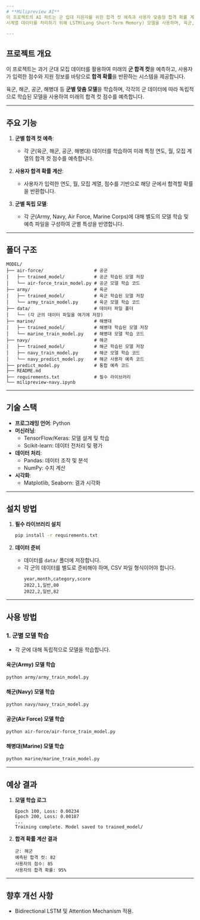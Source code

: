 ```yaml
---
# **Milipreview AI**
이 프로젝트의 AI 파트는 군 입대 지원자를 위한 합격 컷 예측과 사용자 맞춤형 합격 확률 계산을 담당합니다.
시계열 데이터를 처리하기 위해 LSTM(Long Short-Term Memory) 모델을 사용하며, 육군, 해군, 공군, 해병대 등 군별 맞춤형 모델을 학습합니다. 각 모델은 독립적으로 설계, 학습, 저장되어 높은 예측 정확도와 유지보수를 목표로 합니다.

---
```


## **프로젝트 개요**

이 프로젝트는 과거 군대 모집 데이터를 활용하여 미래의 **군 합격 컷**을 예측하고, 사용자가 입력한 점수와 지원 정보를 바탕으로 **합격 확률**을 반환하는 시스템을 제공합니다.

육군, 해군, 공군, 해병대 등 **군별 맞춤 모델**을 학습하며, 각각의 군 데이터에 따라 독립적으로 학습된 모델을 사용하여 미래의 합격 컷 점수를 예측합니다.

---

## **주요 기능**

1. **군별 합격 컷 예측**:

   - 각 군(육군, 해군, 공군, 해병대) 데이터를 학습하여 미래 특정 연도, 월, 모집 계열의 합격 컷 점수를 예측합니다.

2. **사용자 합격 확률 계산**:

   - 사용자가 입력한 연도, 월, 모집 계열, 점수를 기반으로 해당 군에서 합격할 확률을 반환합니다.

3. **군별 독립 모델**:
   - 각 군(Army, Navy, Air Force, Marine Corps)에 대해 별도의 모델 학습 및 예측 파일을 구성하여 군별 특성을 반영합니다.

---

## **폴더 구조**

```
MODEL/
├── air-force/                   # 공군
│   ├── trained_model/           # 공군 학습된 모델 저장
│   └── air-force_train_model.py # 공군 모델 학습 코드
├── army/                        # 육군
│   ├── trained_model/           # 육군 학습된 모델 저장
│   └── army_train_model.py      # 육군 모델 학습 코드
├── data/                        # 데이터 파일 폴더
│   └── (각 군의 데이터 파일을 여기에 저장)
├── marine/                      # 해병대
│   ├── trained_model/           # 해병대 학습된 모델 저장
│   └── marine_train_model.py    # 해병대 모델 학습 코드
├── navy/                        # 해군
│   ├── trained_model/           # 해군 학습된 모델 저장
│   ├── navy_train_model.py      # 해군 모델 학습 코드
│   └── navy_predict_model.py    # 해군 사용자 예측 코드
├── predict_model.py             # 통합 예측 코드
├── README.md
├── requirements.txt             # 필수 라이브러리
└── milipreview-navy.ipynb
```

---

## **기술 스택**

- **프로그래밍 언어**: Python
- **머신러닝**:
  - TensorFlow/Keras: 모델 설계 및 학습
  - Scikit-learn: 데이터 전처리 및 평가
- **데이터 처리**:
  - Pandas: 데이터 조작 및 분석
  - NumPy: 수치 계산
- **시각화**:
  - Matplotlib, Seaborn: 결과 시각화

---

## **설치 방법**

1. **필수 라이브러리 설치**

   ```bash
   pip install -r requirements.txt
   ```

2. **데이터 준비**
   - 데이터를 `data/` 폴더에 저장합니다.
   - 각 군의 데이터를 별도로 준비해야 하며, CSV 파일 형식이어야 합니다.
     ```csv
     year,month,category,score
     2022,1,일반,80
     2022,2,일반,82
     ```

---

## **사용 방법**

### 1. **군별 모델 학습**

- 각 군에 대해 독립적으로 모델을 학습합니다.

#### 육군(Army) 모델 학습

```bash
python army/army_train_model.py
```

#### 해군(Navy) 모델 학습

```bash
python navy/navy_train_model.py
```

#### 공군(Air Force) 모델 학습

```bash
python air-force/air-force_train_model.py
```

#### 해병대(Marine) 모델 학습

```bash
python marine/marine_train_model.py
```

---

## **예상 결과**

1. **모델 학습 로그**

   ```
   Epoch 100, Loss: 0.00234
   Epoch 200, Loss: 0.00187
   ...
   Training complete. Model saved to trained_model/
   ```

2. **합격 확률 계산 결과**
   ```
   군: 해군
   예측된 합격 컷: 82
   사용자의 점수: 85
   사용자의 합격 확률: 95%
   ```

---

## **향후 개선 사항**

- Bidirectional LSTM 및 Attention Mechanism 적용.
